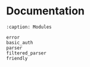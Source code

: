 # Documentation

```{toctree}
:caption: Modules

error
basic_auth
parser
filtered_parser
friendly
```